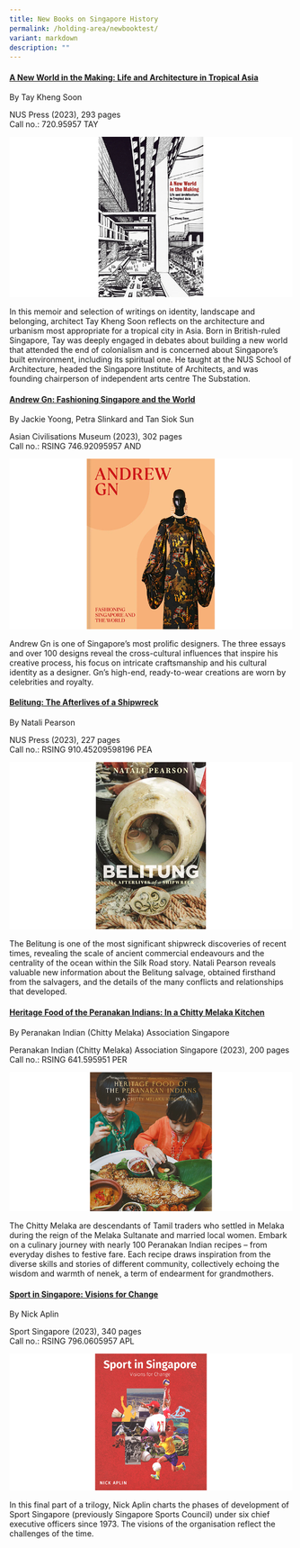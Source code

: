 ```yaml
---
title: New Books on Singapore History
permalink: /holding-area/newbooktest/
variant: markdown
description: ""
---
```

#### **[A New World in the Making: Life and Architecture in Tropical Asia](https://eservice.nlb.gov.sg/redir/itemdetails?bid=205869943)**

By Tay Kheng Soon

NUS Press (2023), 293 pages <br>
Call no.: 720.95957 TAY

![](/images/Vol%2020%20Issue%201/New%20Books%20on%20Singapore%20history/book1.png)

In this memoir and selection of writings on identity, landscape and belonging, architect Tay Kheng Soon reflects on the architecture and urbanism most appropriate for a tropical city in Asia. Born in British-ruled Singapore, Tay was deeply engaged in debates about building a new world that attended the end of colonialism and is concerned about Singapore’s built environment, including its spiritual one. He taught at the NUS School of Architecture, headed the Singapore Institute of Architects, and was founding chairperson of independent arts centre The Substation.


#### **[Andrew Gn: Fashioning Singapore and the World](https://eservice.nlb.gov.sg/redir/itemdetails?bid=206104038)**

By Jackie Yoong, Petra Slinkard and Tan Siok Sun

Asian Civilisations Museum (2023), 302 pages <br>
Call no.: RSING 746.92095957 AND

![](/images/Vol%2020%20Issue%201/New%20Books%20on%20Singapore%20history/book2.png)


Andrew Gn is one of Singapore’s most prolific designers. The three essays and over 100 designs reveal the cross-cultural influences that inspire his creative process, his focus on intricate craftsmanship and his cultural identity as a designer. Gn’s high-end, ready-to-wear creations are worn by celebrities and royalty.


#### **[Belitung: The Afterlives of a Shipwreck](https://eservice.nlb.gov.sg/redir/itemdetails?bid=206079740)**

By Natali Pearson

NUS Press (2023), 227 pages <br>
Call no.: RSING 910.45209598196 PEA

![](/images/Vol%2020%20Issue%201/New%20Books%20on%20Singapore%20history/book3.png)

The Belitung is one of the most significant shipwreck discoveries of recent times, revealing the scale of ancient commercial endeavours and the centrality of the ocean within the Silk Road story. Natali Pearson reveals valuable new information about the Belitung salvage, obtained firsthand from the salvagers, and the details of the many conflicts and relationships that developed.


#### **[Heritage Food of the Peranakan Indians: In a Chitty Melaka Kitchen](https://eservice.nlb.gov.sg/redir/itemdetails?bid=300003913)**

By Peranakan Indian (Chitty Melaka) Association Singapore

Peranakan Indian (Chitty Melaka) Association Singapore (2023), 200 pages <br>
Call no.: RSING 641.595951 PER

![](/images/Vol%2020%20Issue%201/New%20Books%20on%20Singapore%20history/book4.png)

The Chitty Melaka are descendants of Tamil traders who settled in Melaka during the reign of the Melaka Sultanate and married local women. Embark on a culinary journey with nearly 100 Peranakan Indian recipes – from everyday dishes to festive fare. Each recipe draws inspiration from the diverse skills and stories of different community, collectively echoing the wisdom and warmth of nenek, a term of endearment for grandmothers.


#### **[Sport in Singapore: Visions for Change](https://eservice.nlb.gov.sg/redir/itemdetails?bid=300007221)**

By Nick Aplin 

Sport Singapore (2023), 340 pages <br>
Call no.: RSING 796.0605957 APL

![](/images/Vol%2020%20Issue%201/New%20Books%20on%20Singapore%20history/book5.png)


In this final part of a trilogy, Nick Aplin charts the phases of development of Sport Singapore (previously Singapore Sports Council) under six chief executive officers since 1973. The visions of the organisation reflect the challenges of the time.